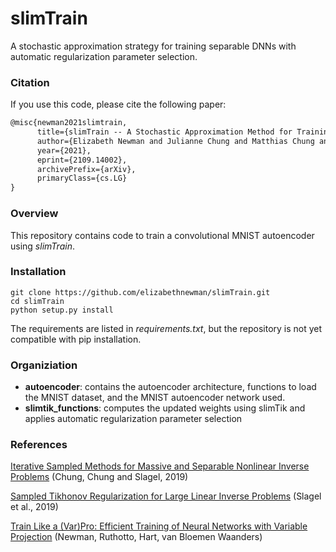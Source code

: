 # slimTrain

A stochastic approximation strategy for training separable DNNs with automatic regularization parameter selection.



### Citation

If you use this code, please cite the following paper:

```latex
@misc{newman2021slimtrain,
      title={slimTrain -- A Stochastic Approximation Method for Training Separable Deep Neural Networks}, 
      author={Elizabeth Newman and Julianne Chung and Matthias Chung and Lars Ruthotto},
      year={2021},
      eprint={2109.14002},
      archivePrefix={arXiv},
      primaryClass={cs.LG}
}
```

### Overview

This repository contains code to train a convolutional MNIST autoencoder using *slimTrain*.  

### Installation
```angular2html
git clone https://github.com/elizabethnewman/slimTrain.git
cd slimTrain
python setup.py install
```

The requirements are listed in *requirements.txt*, but the repository is not yet compatible with pip installation.

### Organiziation

* **autoencoder**: contains the autoencoder architecture, functions to load the MNIST dataset, and the MNIST autoencoder network used.
* **slimtik_functions**: computes the updated weights using slimTik and applies automatic regularization parameter selection

### References

[Iterative Sampled Methods for Massive and Separable Nonlinear Inverse Problems](https://par.nsf.gov/servlets/purl/10108292) 
(Chung, Chung and Slagel, 2019)

[Sampled Tikhonov Regularization for Large Linear Inverse Problems](https://arxiv.org/abs/1812.06165) 
(Slagel et al., 2019)

[Train Like a (Var)Pro: Efficient Training of Neural Networks with Variable Projection](https://arxiv.org/abs/2007.13171)
(Newman, Ruthotto, Hart, van Bloemen Waanders)



